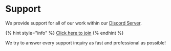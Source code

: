 # Support

We provide support for all of our work within our [Discord Server](https://discord.gg/S8Xq7JwNgg).

{% hint style="info" %}
[Click here to join](https://discord.gg/S8Xq7JwNgg)
{% endhint %}

We try to answer every support inquiry as fast and professional as possible!

